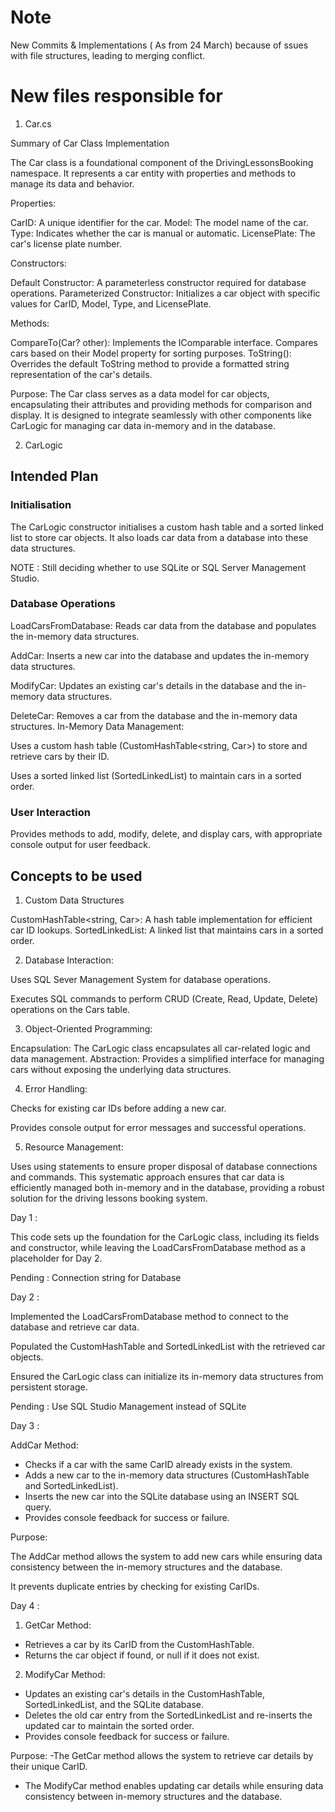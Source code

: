 # Note # 
New Commits & Implementations ( As from 24 March) because of ssues with file structures, leading to merging conflict.

 # New files responsible for # 

 1. Car.cs 

Summary of Car Class Implementation


The Car class is a foundational component of the DrivingLessonsBooking namespace. It represents a car entity with properties and methods to manage its data and behavior.

Properties:

CarID: A unique identifier for the car.
Model: The model name of the car.
Type: Indicates whether the car is manual or automatic.
LicensePlate: The car's license plate number.


Constructors:

Default Constructor: A parameterless constructor required for database operations.
Parameterized Constructor: Initializes a car object with specific values for CarID, Model, Type, and LicensePlate.


Methods:

CompareTo(Car? other):
Implements the IComparable<Car> interface.
Compares cars based on their Model property for sorting purposes.
ToString():
Overrides the default ToString method to provide a formatted string representation of the car's details.


Purpose:
The Car class serves as a data model for car objects, encapsulating their attributes and providing methods for comparison and display.
It is designed to integrate seamlessly with other components like CarLogic for managing car data in-memory and in the database.


2. CarLogic

## Intended Plan ##

### Initialisation ###

The CarLogic constructor initialises a custom hash table and a sorted linked list to store car objects.
It also loads car data from a database into these data structures.

NOTE : Still deciding whether to use SQLite or SQL Server Management Studio.

### Database Operations ###

LoadCarsFromDatabase: Reads car data from the database and populates the in-memory data structures.

AddCar: Inserts a new car into the database and updates the in-memory data structures.

ModifyCar: Updates an existing car's details in the database and the in-memory data structures.

DeleteCar: Removes a car from the database and the in-memory data structures.
In-Memory Data Management:

Uses a custom hash table (CustomHashTable<string, Car>) to store and retrieve cars by their ID.

Uses a sorted linked list (SortedLinkedList<Car>) to maintain cars in a sorted order.

### User Interaction ### 

Provides methods to add, modify, delete, and display cars, with appropriate console output for user feedback.

## Concepts to be used ## 

1. Custom Data Structures

CustomHashTable<string, Car>: A hash table implementation for efficient car ID lookups.
SortedLinkedList<Car>: A linked list that maintains cars in a sorted order.

 2. Database Interaction:

Uses SQL Sever Management System for database operations.

Executes SQL commands to perform CRUD (Create, Read, Update, Delete) operations on the Cars table.

 3. Object-Oriented Programming:

Encapsulation: The CarLogic class encapsulates all car-related logic and data management.
Abstraction: Provides a simplified interface for managing cars without exposing the underlying data structures.

4. Error Handling:

Checks for existing car IDs before adding a new car.

Provides console output for error messages and successful operations.

5. Resource Management:

Uses using statements to ensure proper disposal of database connections and commands.
This systematic approach ensures that car data is efficiently managed both in-memory and in the database, providing a robust solution for the driving lessons booking system.

Day 1 : 

This code sets up the foundation for the CarLogic class, including its fields and constructor, while leaving the LoadCarsFromDatabase method as a placeholder for Day 2.

Pending : Connection string for Database

Day 2 :

Implemented the LoadCarsFromDatabase method to connect to the  database and retrieve car data.


Populated the CustomHashTable and SortedLinkedList with the retrieved car objects.

Ensured the CarLogic class can initialize its in-memory data structures from persistent storage.

Pending : Use SQL Studio Management instead of SQLite

Day 3 :

AddCar Method:

- Checks if a car with the same CarID already exists in the system.
- Adds a new car to the in-memory data structures (CustomHashTable and SortedLinkedList).
- Inserts the new car into the SQLite database using an INSERT SQL query.
- Provides console feedback for success or failure.

Purpose:

The AddCar method allows the system to add new cars while ensuring data consistency between the in-memory structures and the database.

It prevents duplicate entries by checking for existing CarIDs.

Day 4 :

1. GetCar Method:

- Retrieves a car by its CarID from the CustomHashTable.
- Returns the car object if found, or null if it does not exist.


2. ModifyCar Method:

- Updates an existing car's details in the CustomHashTable, SortedLinkedList, and the SQLite database.
- Deletes the old car entry from the SortedLinkedList and re-inserts the updated car to maintain the sorted order.
- Provides console feedback for success or failure.


Purpose:
-The GetCar method allows the system to retrieve car details by their unique CarID.
- The ModifyCar method enables updating car details while ensuring data consistency between in-memory structures and the database.

